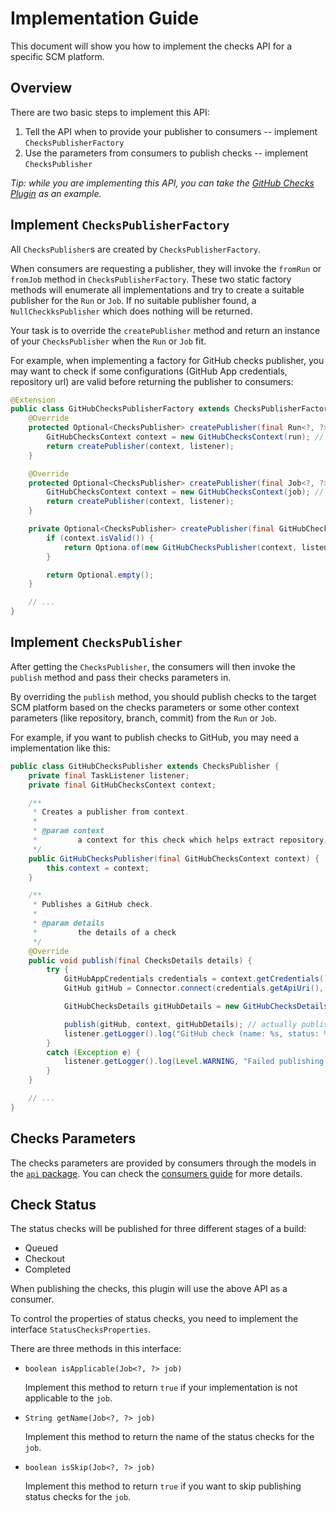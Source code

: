 # Implementation Guide

This document will show you how to implement the checks API for a specific SCM platform.

## Overview

There are two basic steps to implement this API:
1. Tell the API when to provide your publisher to consumers -- implement `ChecksPublisherFactory`
2. Use the parameters from consumers to publish checks -- implement `ChecksPublisher`

*Tip: while you are implementing this API, you can take the [GitHub Checks Plugin](https://github.com/jenkinsci/github-checks-plugin) as an example.*

## Implement `ChecksPublisherFactory`

All `ChecksPublisher`s are created by `ChecksPublisherFactory`.

When consumers are requesting a publisher, they will invoke the `fromRun` or `fromJob` method in `ChecksPublisherFactory`.
These two static factory methods will enumerate all implementations and try to create a suitable publisher for the `Run` or `Job`.
If no suitable publisher found, a `NullCheckksPublisher` which does nothing will be returned.

Your task is to override the `createPublisher` method and return an instance of your `ChecksPublisher` when the `Run` or `Job` fit.

For example, when implementing a factory for GitHub checks publisher, you may want to check if some configurations (GitHub App credentials, repository url) are valid before returning the publisher to consumers:
```java
@Extension
public class GitHubChecksPublisherFactory extends ChecksPublisherFactory {
    @Override
    protected Optional<ChecksPublisher> createPublisher(final Run<?, ?> run, final TaskListener listener) {
        GitHubChecksContext context = new GitHubChecksContext(run); // create a context to help extract configurations
        return createPublisher(context, listener);
    }

    @Override
    protected Optional<ChecksPublisher> createPublisher(final Job<?, ?> job, final TaskListener listener) {
        GitHubChecksContext context = new GitHubChecksContext(job); // create a context to help extract configurations
        return createPublisher(context, listener);
    }

    private Optional<ChecksPublisher> createPublisher(final GitHubChecksContext context, final TaskListener listener) {
        if (context.isValid()) {
            return Optiona.of(new GitHubChecksPublisher(context, listener));
        }

        return Optional.empty();
    }

    // ...
}
```

## Implement `ChecksPublisher`

After getting the `ChecksPublisher`, the consumers will then invoke the `publish` method and pass their checks parameters in.

By overriding the `publish` method, you should publish checks to the target SCM platform based on the checks parameters or some other context parameters (like repository, branch, commit) from the `Run` or `Job`.

For example, if you want to publish checks to GitHub, you may need a implementation like this:
```java
public class GitHubChecksPublisher extends ChecksPublisher {
    private final TaskListener listener;
    private final GitHubChecksContext context;

    /**
     * Creates a publisher from context.
     *
     * @param context
     *         a context for this check which helps extract repository, branch, commit, credentials, etc.
     */
    public GitHubChecksPublisher(final GitHubChecksContext context) {
        this.context = context;
    }

    /**
     * Publishes a GitHub check.
     *
     * @param details
     *         the details of a check
     */
    @Override
    public void publish(final ChecksDetails details) {
        try {
            GitHubAppCredentials credentials = context.getCredentials();
            GitHub gitHub = Connector.connect(credentials.getApiUri(), gitHubUrl, credentials); // connect to GitHub

            GitHubChecksDetails gitHubDetails = new GitHubChecksDetails(details); // extract checks parameters for GitHub

            publish(gitHub, context, gitHubDetails); // actually publishes the check using third party libraries
            listener.getLogger().log("GitHub check (name: %s, status: %s) has been published.", gitHubDetails.getName(), gitHubDetails.getStatus());
        }
        catch (Exception e) {
            listener.getLogger().log(Level.WARNING, "Failed publishing GitHub checks: " + details, e);
        }
    }

    // ...
}
```

## Checks Parameters

The checks parameters are provided by consumers through the models in the [`api` package](https://github.com/jenkinsci/checks-api-plugin/tree/master/src/main/java/io/jenkins/plugins/checks/api).
You can check the [consumers guide](consumers-guide.md#checks-parameters) for more details.

## Check Status

The status checks will be published for three different stages of a build:
- Queued
- Checkout
- Completed

When publishing the checks, this plugin will use the above API as a consumer.

To control the properties of status checks,
you need to implement the interface `StatusChecksProperties`.

There are three methods in this interface:

- `boolean isApplicable(Job<?, ?> job)`

    Implement this method to return `true` if your implementation is not applicable to the `job`.
    
- `String getName(Job<?, ?> job)`

    Implement this method to return the name of the status checks for the `job`.
    
- `boolean isSkip(Job<?, ?> job)`

   Implement this method to return `true` if you want to skip publishing status checks for the `job`.
